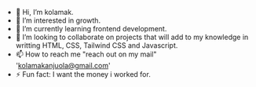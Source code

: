 - 👋 Hi, I’m kolamak.
- 👀 I’m interested in growth.
- 🌱 I’m currently learning frontend development.
- 💞️ I’m looking to collaborate on projects that will add to my knowledge in writting HTML, CSS, Tailwind CSS and Javascript.
- 📫 How to reach me "reach out on my mail" 'kolamakanjuola@gmail.com'
- ⚡ Fun fact: I want the money i worked for.

<!---
kolamak/kolamak is a ✨ special ✨ repository because its `README.md` (this file) appears on your GitHub profile.
You can click the Preview link to take a look at your changes.
--->
